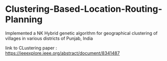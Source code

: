 # Clustering-Based-Location-Routing-Planning
Implemented a NK Hybrid genetic algorithm for geographical clustering of villages in various districts of Punjab, India

link to CLustering paper : https://ieeexplore.ieee.org/abstract/document/8341487
